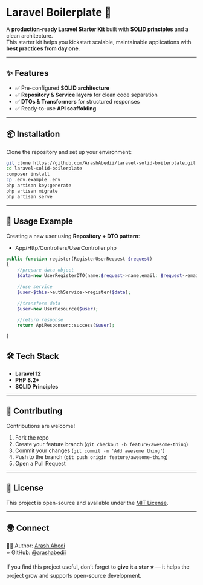 # Laravel Boilerplate  🚀  

A **production-ready Laravel Starter Kit** built with **SOLID principles** and a clean architecture.  
This starter kit helps you kickstart scalable, maintainable applications with **best practices from day one**.  

---

## ✨ Features
- ✅ Pre-configured **SOLID architecture**
- ✅ **Repository & Service layers** for clean code separation
- ✅ **DTOs & Transformers** for structured responses
- ✅ Ready-to-use **API scaffolding** 

---

## 📦 Installation
Clone the repository and set up your environment:  

```bash
git clone https://github.com/ArashAbedii/laravel-solid-boilerplate.git
cd laravel-solid-boilerplate
composer install
cp .env.example .env
php artisan key:generate
php artisan migrate
php artisan serve
```

---

## 🚀 Usage Example
Creating a new user using **Repository + DTO pattern**:

- App/Http/Controllers/UserController.php
```php
public function register(RegisterUserRequest $request)
{
    //prepare data object
    $data=new UserRegisterDTO(name:$request->name,email: $request->email,password:bcrypt($request->password));

    //use service
    $user=$this->authService->register($data);

    //transform data
    $user=new UserResource($user);

    //return response
    return ApiResponser::success($user);

}
```

## 🛠️ Tech Stack
- **Laravel 12**
- **PHP 8.2+**
- **SOLID Principles**
---


## 🤝 Contributing
Contributions are welcome!  

1. Fork the repo  
2. Create your feature branch (`git checkout -b feature/awesome-thing`)  
3. Commit your changes (`git commit -m 'Add awesome thing'`)  
4. Push to the branch (`git push origin feature/awesome-thing`)  
5. Open a Pull Request  
 

---

## 📜 License
This project is open-source and available under the [MIT License]().  

---

## 🌍 Connect
👨‍💻 Author: [Arash Abedi](https://linkedin.com/in/arash-abedi)  
⭐ GitHub: [@arashabedii](https://github.com/arashabedii)  

If you find this project useful, don’t forget to **give it a star ⭐** — it helps the project grow and supports open-source development.  

